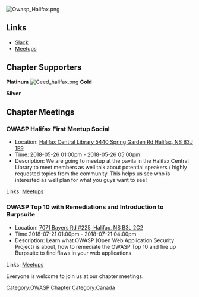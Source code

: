 ![Owasp_Halifax.png](Owasp_Halifax.png "Owasp_Halifax.png")

## Links

  - [Slack](https://owasphalifax.slack.com)
  - [Meetups](https://www.meetup.com/OWASP-Halifax)

## Chapter Supporters

**Platinum** ![Ceed_halifax.png](Ceed_halifax.png "Ceed_halifax.png")
**Gold**

**Silver**

## Chapter Meetings

### OWASP Halifax First Meetup Social

  - Location: [Halifax Central Library 5440 Spring Garden Rd Halifax, NS
    B3J 1E9](https://goo.gl/maps/RpDBunHxms22)
  - Time: 2018-05-26 01:00pm - 2018-05-26 05:00pm
  - Description: We are going to meetup at the pavila in the Halifax
    Central Library to meet members as well talk about potential
    speakers / highly requested topics from the community. This helps us
    see who is interested as well plan for what you guys want to see\!

Links: [Meetups](https://www.meetup.com/OWASP-Halifax/events/250490854/)

### OWASP Top 10 with Remediations and Introduction to Burpsuite

  - Location: [7071 Bayers Rd \#225, Halifax, NS
    B3L 2C2](https://www.google.com/maps/place/CEED+-+Centre+for+Entrepreneurship+Education+and+Development/@44.6555029,-63.6273626,17z/data=!3m1!4b1!4m5!3m4!1s0x4b5a2199d25a3075:0xeeadc0bd2226d00f!8m2!3d44.6555029!4d-63.6273626)
  - Time 2018-07-21 01:00pm - 2018-07-21 04:00pm
  - Description: Learn what OWASP (Open Web Application Security
    Project) is about, how to remediate the OWASP Top 10 and fire up
    Burpsuite to find flaws in your web applications.

Links: [Meetups](https://www.meetup.com/OWASP-Halifax/events/252705971/)

Everyone is welcome to join us at our chapter meetings.

[Category:OWASP Chapter](Category:OWASP_Chapter "wikilink")
[Category:Canada](Category:Canada "wikilink")